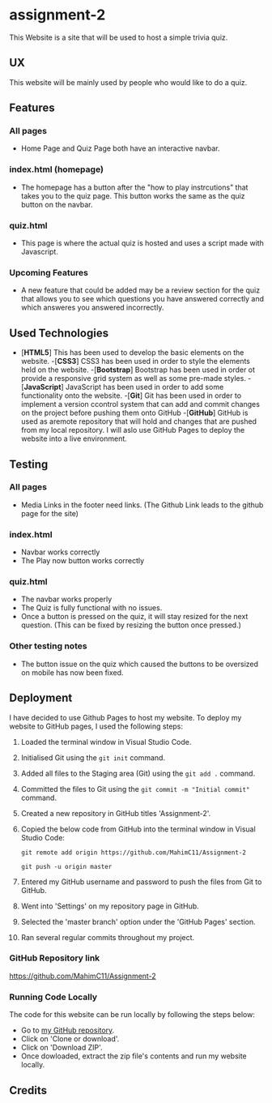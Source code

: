 # assignment-2
This Website is a site that will be used to host a simple trivia quiz.

## UX
This website will be mainly used by people who would like to do a quiz.

## Features

### All pages
- Home Page and Quiz Page both have an interactive navbar.

### index.html (homepage)
- The homepage has a button after the "how to play instrcutions" that takes you to the quiz page. This button works the same as the quiz button on the navbar.

### quiz.html
- This page is where the actual quiz is hosted and uses a script made with Javascript.

### Upcoming Features
- A new feature that could be added may be a review section for the quiz that allows you to see which questions you have answered correctly and which answeres you answered incorrectly.

## Used Technologies
- [**HTML5**] This has been used to develop the basic elements on the website.
-[**CSS3**] CSS3 has been used in order to style the elements held on the website.
-[**Bootstrap**] Bootstrap has been used in order ot provide a responsive grid system as well as some pre-made styles.
-[**JavaScript**] JavaScript has been used in order to add some functionality onto the website.
-[**Git**] Git has been used in order to implement a version ccontrol system that can add and commit changes on the project before pushing them onto GitHub
-[**GitHub**] GitHub is used as  aremote repository that will hold and changes that are pushed from my local repository. I will aslo use GitHub Pages to deploy the website into a live environment.

## Testing

### All pages
- Media Links in the footer need links. (The Github Link leads to the github page for the site)

### index.html
- Navbar works correctly
- The Play now button works correctly

### quiz.html
- The navbar works properly
- The Quiz is fully functional with no issues.
- Once a button is pressed on the quiz, it will stay resized for the next question. (This can be fixed by resizing the button once pressed.)

### Other testing notes
- The button issue on the quiz which caused the buttons to be oversized on mobile has now been fixed.

## Deployment

I have decided to use Github Pages to host my website. To deploy my website to GitHub pages, I used the following steps:

1. Loaded the terminal window in Visual Studio Code.
2. Initialised Git using the `git init` command.
3. Added all files to the Staging area (Git) using the `git add .` command.
4. Committed the files to Git using the `git commit -m "Initial commit"` command.
5. Created a new repository in GitHub titles 'Assignment-2'.
6. Copied the below code from GitHub into the terminal window in Visual Studio Code:

    ```git remote add origin https://github.com/MahimC11/Assignment-2```

    ```git push -u origin master```

7. Entered my GitHub username and password to push the files from Git to GitHub.
8. Went into 'Settings' on my repository page in GitHub.
9. Selected the 'master branch' option under the 'GitHub Pages' section.
10. Ran several regular commits throughout my project.

### GitHub Repository link
https://github.com/MahimC11/Assignment-2

### Running Code Locally

The code for this website can be run locally by following the steps below:


- Go to [my GitHub repository](https://github.com/MahimC11/Assignment-2).
- Click on 'Clone or download'.
- Click on 'Download ZIP'.
- Once dowloaded, extract the zip file's contents and run my website locally.

## Credits
